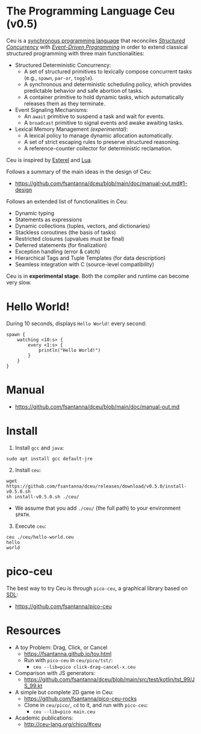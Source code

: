 # The Programming Language Ceu (v0.5)

Ceu is a [synchronous programming language][1] that reconciles *[Structured
Concurrency][2]* with *[Event-Driven Programming][3]* in order to extend
classical structured programming with three main functionalities:

- Structured Deterministic Concurrency:
    - A set of structured primitives to lexically compose concurrent tasks
      (e.g., `spawn`, `par-or`, `toggle`).
    - A synchronous and deterministic scheduling policy, which provides
      predictable behavior and safe abortion of tasks.
    - A container primitive to hold dynamic tasks, which automatically releases
      them as they terminate.
- Event Signaling Mechanisms:
    - An `await` primitive to suspend a task and wait for events.
    - A `broadcast` primitive to signal events and awake awaiting tasks.
- Lexical Memory Management *(experimental)*:
    - A lexical policy to manage dynamic allocation automatically.
    - A set of strict escaping rules to preserve structured reasoning.
    - A reference-counter collector for deterministic reclamation.

Ceu is inspired by [Esterel][4] and [Lua][5].

Follows a summary of the main ideas in the design of Ceu:

- https://github.com/fsantanna/dceu/blob/main/doc/manual-out.md#1-design

Follows an extended list of functionalities in Ceu:

- Dynamic typing
- Statements as expressions
- Dynamic collections (tuples, vectors, and dictionaries)
- Stackless coroutines (the basis of tasks)
- Restricted closures (upvalues must be final)
- Deferred statements (for finalization)
- Exception handling (error & catch)
- Hierarchical Tags and Tuple Templates (for data description)
- Seamless integration with C (source-level compatibility)

Ceu is in **experimental stage**.
Both the compiler and runtime can become very slow.

# Hello World!

During 10 seconds, displays `Hello World!` every second:

```
spawn {
    watching <10:s> {
        every <1:s> {
            println("Hello World!")
        }
    }
}
```

# Manual

- https://github.com/fsantanna/dceu/blob/main/doc/manual-out.md

# Install

1. Install `gcc` and `java`:

```
sudo apt install gcc default-jre
```

2. Install `ceu`:

```
wget https://github.com/fsantanna/dceu/releases/download/v0.5.0/install-v0.5.0.sh
sh install-v0.5.0.sh ./ceu/
```

- We assume that you add `./ceu/` (the full path) to your environment `$PATH`.

3. Execute `ceu`:

```
ceu ./ceu/hello-world.ceu
hello
world
```

# pico-ceu

The best way to try Ceu is through `pico-ceu`, a graphical library based on
[SDL][7]:

- <https://github.com/fsantanna/pico-ceu>

# Resources

- A toy Problem: Drag, Click, or Cancel
    - https://fsantanna.github.io/toy.html
    - Run with `pico-ceu` in `ceu/pico/tst/`:
        - `ceu --lib=pico click-drag-cancel-x.ceu`
- Comparison with JS generators:
    - https://github.com/fsantanna/dceu/blob/main/src/test/kotlin/tst_99/JS_99.kt
- A simple but complete 2D game in Ceu:
    - https://github.com/fsantanna/pico-ceu-rocks
    - Clone in `ceu/pico/`, `cd` to it, and run with `pico-ceu`:
        - `ceu --lib=pico main.ceu`
- Academic publications:
    - http://ceu-lang.org/chico/#ceu

[1]: https://fsantanna.github.io/sc.html
[2]: https://en.wikipedia.org/wiki/Structured_concurrency
[3]: https://en.wikipedia.org/wiki/Event-driven_programming
[4]: https://en.wikipedia.org/wiki/Esterel
[5]: https://en.wikipedia.org/wiki/Lua_(programming_language)
[6]: https://github.com/fsantanna/pico-ceu
[7]: https://www.libsdl.org/

